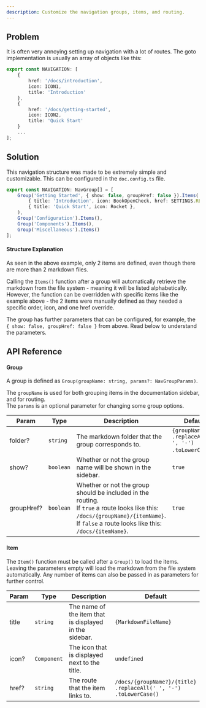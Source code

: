 ```yaml
---
description: Customize the navigation groups, items, and routing.
---
```


## Problem

It is often very annoying setting up navigation with a lot of routes. The goto implementation is usually an array of objects like this:

```ts title="typical-implementation.ts"
export const NAVIGATION: [
    {
        href: '/docs/introduction',
        icon: ICON1,
        title: 'Introduction'
    },
    {
        href: '/docs/getting-started',
        icon: ICON2,
        title: 'Quick Start'
    }
    ...
];
```

## Solution

This navigation structure was made to be extremely simple and customizable. This can be configured in the `doc.config.ts` file.

```ts title="doc.config.ts"
export const NAVIGATION: NavGroup[] = [
	Group('Getting Started', { show: false, groupHref: false }).Items(
		{ title: 'Introduction', icon: BookOpenCheck, href: SETTINGS.REDIRECT_URL },
		{ title: 'Quick Start', icon: Rocket },
	),
	Group('Configuration').Items(),
	Group('Components').Items(),
	Group('Miscellaneous').Items()
];
```

#### Structure Explanation

As seen in the above example, only 2 items are defined, even though there are more than 2 markdown files.

Calling the `Items()` function after a group will automatically retrieve the markdown from the file system - meaning it will be listed alphabetically. However, the function can be overridden with specific items like the example above - the 2 items were manually defined as they needed a specific order, icon, and one href override.

The group has further parameters that can be configured, for example, the `{ show: false, groupHref: false }` from above. Read below to understand the parameters.

## API Reference

#### Group

A group is defined as `Group(groupName: string, params?: NavGroupParams)`.

The `groupName` is used for both grouping items in the documentation sidebar, and for routing.\
The `params` is an optional parameter for changing some group options.

| Param | Type | Description | Default |
| ----- | ---- | ----------- | ------- |
| folder? | `string` | The markdown folder that the group corresponds to. | `{groupName}`<br>`.replaceAll(' ', '-')`<br>`.toLowerCase()`.
| show? | `boolean` | Whether or not the group name will be shown in the sidebar. | `true`
| groupHref? | `boolean` | Whether or not the group should be included in the routing. <br>If `true` a route looks like this: `/docs/{groupName}/{itemName}`. <br>If `false` a route looks like this: `/docs/{itemName}`. | `true`

#### Item

The `Item()` function must be called after a `Group()` to load the items. Leaving the parameters empty will load the markdown from the file system automatically. Any number of items can also be passed in as parameters for further control.

| Param | Type | Description | Default |
| ----- | ---- | ----------- | ------- |
| title | `string` | The name of the item that is displayed in the sidebar. | `{MarkdownFileName}`
| icon? | `Component` | The icon that is displayed next to the title. | `undefined`
| href? | `string` | The route that the item links to. | `/docs/{groupName?}/{title}`<br>`.replaceAll(' ', '-')`<br>`.toLowerCase()`
